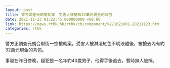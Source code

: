 ```yaml
---
layout: post
title: 警方調查元朗搶劫案　受害人被搶有32萬元現金的背包
date: 2021-11-23 01:22:45.000000000 +08:00
link: https://news.rthk.hk/rthk/ch/component/k2/1621001-20211123.htm
categories: rthk
---
```


警方正調查元朗合財街一宗搶劫案，受害人被淋潑紅色不明液體後，被搶去內有約32萬元現金的背包。

事發在昨日傍晚，疑犯是一名年約40歲男子，他得手後逃去，暫時無人被捕。

